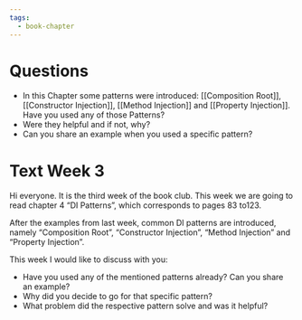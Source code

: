 ```yaml
---
tags:
  - book-chapter
---
```

# Questions

- In this Chapter some patterns were introduced: [[Composition Root]], [[Constructor Injection]], [[Method Injection]] and [[Property Injection]]. Have you used any of those Patterns?
- Were they helpful and if not, why?
- Can you share an example when you used a specific pattern?

# Text Week 3

Hi everyone. It is the third week of the book club. This week we are going to read chapter 4 “DI Patterns”, which corresponds to pages 83 to123.

After the examples from last week, common DI patterns are introduced, namely “Composition Root”, “Constructor Injection”, “Method Injection” and “Property Injection”.

This week I would like to discuss with you:

- Have you used any of the mentioned patterns already? Can you share an example?
- Why did you decide to go for that specific pattern?
- What problem did the respective pattern solve and was it helpful?
